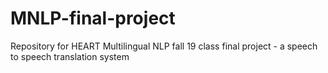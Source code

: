 # MNLP-final-project
Repository for HEART Multilingual NLP fall 19 class final project - a speech to speech translation system
